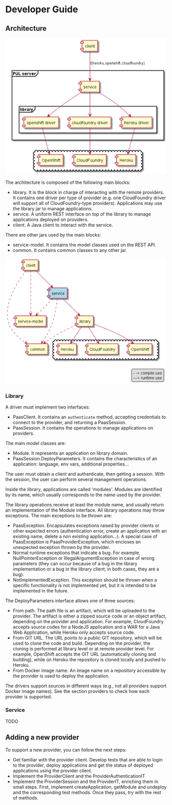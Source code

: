 # Developer Guide 

## Architecture

![Architecture](diagrams/architecture.png)

The architecture is composed of the following main blocks:

* library. It is the block in charge of interacting with the remote providers. 
  It contains one driver per type of provider (e.g. one CloudFoundry driver
  will support all of CloudFoundry-type providers). Applications may use the 
  library jar to manage applications.
* service. A uniform REST interface on top of the library
  to manage applications deployed on providers.
* client. A Java client to interact with the service.

There are other jars used by the main blocks:

* service-model. It contains the model classes used on the REST API.
* common. It contains common classes to any other jar.

![Dependencies](diagrams/dependencies.png)

### Library

A driver must implement two interfaces: 

* PaasClient. It contains an `authenticate` method, accepting credentials to connect to the provider, and 
  returning a PaasSession.
* PaasSession. It contains the operations to manage applications on providers.

The main model classes are:

* Module. It represents an application on library domain.
* PaasSession.DeployParameters. It contains the characteristics of an application: 
  language, env vars, additional properties...

The user must obtain a client and authenticate, then getting a session. With the session, the user can 
perform several management operations. 

Inside the library, applications are called 'modules'. Modules are identified by its name, which usually corresponds
to the name used by the provider.

The library operations receive at least the module name, and usually return an implementation of the Module interface.
All library operations may throw exceptions. The main exceptions to be thrown are:

* PaasException. Encapsulates exceptions raised by provider clients or other expected errors (authentication error,
  create an application with an existing name, delete a non existing application...). A special case of PaasException
  is PaasProviderException, which encloses an unexpected exception thrown by the provider.
* Normal runtime exceptions that indicate a bug. For example, NullPointerException or 
  IllegalArgumentException in case of wrong 
  parameters (they can occur because of a bug in the library implementation or a bug 
  in the library client; in both cases, they are a bug).
* NotImplementedException. This exception should be thrown when a specific functionality is not implemented yet,
  but it is intended to be implemented in the future.

The DeployParameters interface allows one of three sources:

* From path. The path file is an artifact, which will
  be uploaded to the provider. The artifact is either a zipped source code or an object artifact, 
  depending on the provider and application. For example, CloudFoundry accepts source codes for a NodeJS application
  and a WAR for a Java Web Application, while Heroku only accepts source code.
* From GIT URL. The URL points to a public GIT repository, which will be used to clone the code and build. Depending
  on the provider, the cloning is performed at library level or at remote provider level. For example, OpenShift
  accepts the GIT URL (automatically cloning and building), while on Heroku the repository is cloned locally and 
  pushed to Heroku.
* From Docker image name. An image name on a repository accessible by the provider is used to deploy the application.

The drivers support sources in different ways (e.g., not all providers support Docker image names). See the 
section providers to check how each provider is supported.

### Service

TODO

## Adding a new provider

To support a new provider, you can follow the next steps:

* Get familiar with the provider client. Develop tests that are able to login to the provider, deploy applications 
  and get the status of deployed applications using the provider client.
* Implement the ProviderClient and the ProviderAuthenticationIT
* Implement the ProviderSession and the ProviderIT, enriching them in small steps. First, implement createApplication,
  getModule and undeploy and the corresponding test methods. Once they pass, try with the rest of methods.
